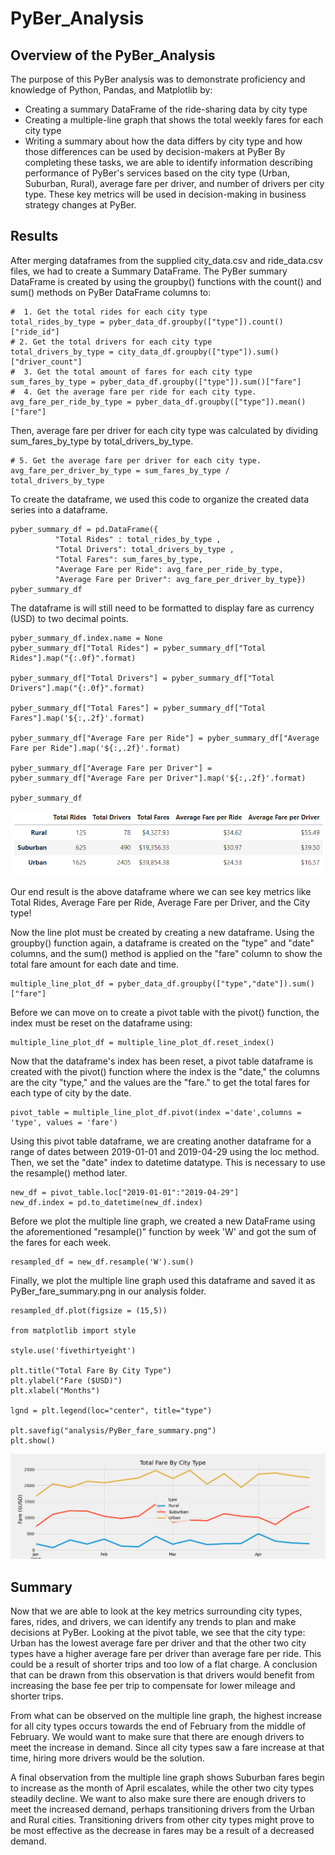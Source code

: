 # PyBer_Analysis
## Overview of the PyBer_Analysis
The purpose of this PyBer analysis was to demonstrate proficiency and knowledge of Python, Pandas, and Matplotlib by: 
* Creating a summary DataFrame of the ride-sharing data by city type
* Creating a multiple-line graph that shows the total weekly fares for each city type
* Writing a summary about how the data differs by city type and how those differences can be used by decision-makers at PyBer
By completing these tasks, we are able to identify information describing performance of PyBer's services based on the city type (Urban, Suburban, Rural), average fare per driver, and number of drivers per city type. These key metrics will be used in decision-making in business strategy changes at PyBer. 

## Results
After merging dataframes from the supplied city_data.csv and ride_data.csv files, we had to create a Summary DataFrame. 
The PyBer summary DataFrame is created by using the groupby() functions with the count() and sum() methods on PyBer DataFrame columns to:

```
#  1. Get the total rides for each city type
total_rides_by_type = pyber_data_df.groupby(["type"]).count()["ride_id"]
# 2. Get the total drivers for each city type
total_drivers_by_type = city_data_df.groupby(["type"]).sum()["driver_count"]
#  3. Get the total amount of fares for each city type
sum_fares_by_type = pyber_data_df.groupby(["type"]).sum()["fare"]
#  4. Get the average fare per ride for each city type. 
avg_fare_per_ride_by_type = pyber_data_df.groupby(["type"]).mean()["fare"]
```
Then, average fare per driver for each city type was calculated by dividing sum_fares_by_type by total_drivers_by_type.
```
# 5. Get the average fare per driver for each city type. 
avg_fare_per_driver_by_type = sum_fares_by_type / total_drivers_by_type
```
To create the dataframe, we used this code to organize the created data series into a dataframe.
```
pyber_summary_df = pd.DataFrame({
          "Total Rides" : total_rides_by_type ,
          "Total Drivers": total_drivers_by_type ,
          "Total Fares": sum_fares_by_type,
          "Average Fare per Ride": avg_fare_per_ride_by_type,
          "Average Fare per Driver": avg_fare_per_driver_by_type})
pyber_summary_df
```
The dataframe is will still need to be formatted to display fare as currency (USD) to two decimal points.
```
pyber_summary_df.index.name = None
pyber_summary_df["Total Rides"] = pyber_summary_df["Total Rides"].map("{:.0f}".format)

pyber_summary_df["Total Drivers"] = pyber_summary_df["Total Drivers"].map("{:.0f}".format)

pyber_summary_df["Total Fares"] = pyber_summary_df["Total Fares"].map('${:,.2f}'.format)

pyber_summary_df["Average Fare per Ride"] = pyber_summary_df["Average Fare per Ride"].map('${:,.2f}'.format)

pyber_summary_df["Average Fare per Driver"] = pyber_summary_df["Average Fare per Driver"].map('${:,.2f}'.format)

pyber_summary_df
```
![PyBer_Fare_Dataframe](/analysis/Pyber_Fare_Dataframe.png)


Our end result is the above dataframe where we can see key metrics like Total Rides, Average Fare per Ride, Average Fare per Driver, and the City type!

Now the line plot must be created by creating a new dataframe. Using the groupby() function again, a dataframe is created on the "type" and "date" columns, and the sum() method is applied on the "fare" column to show the total fare amount for each date and time.
```
multiple_line_plot_df = pyber_data_df.groupby(["type","date"]).sum()["fare"]
```
Before we can move on to create a pivot table with the pivot() function, the index must be reset on the dataframe using:
```
multiple_line_plot_df = multiple_line_plot_df.reset_index()
```

Now that the dataframe's index has been reset, a pivot table dataframe is created with the pivot() function where the index is the "date," the columns are the city "type," and the values are the "fare." to get the total fares for each type of city by the date.
```
pivot_table = multiple_line_plot_df.pivot(index ='date',columns = 'type', values = 'fare')
```
Using this pivot table dataframe, we are creating another dataframe for a range of dates between 2019-01-01 and 2019-04-29 using the loc method. Then, we set the "date" index to datetime datatype. This is necessary to use the resample() method later.
```
new_df = pivot_table.loc["2019-01-01":"2019-04-29"] 
new_df.index = pd.to_datetime(new_df.index)
```
Before we plot the multiple line graph, we created a new DataFrame using the aforementioned "resample()" function by week 'W' and got the sum of the fares for each week.
```
resampled_df = new_df.resample('W').sum()
```

Finally, we plot the multiple line graph used this dataframe and saved it as PyBer_fare_summary.png in our analysis folder.
```
resampled_df.plot(figsize = (15,5))

from matplotlib import style

style.use('fivethirtyeight')

plt.title("Total Fare By City Type")
plt.ylabel("Fare ($USD)")
plt.xlabel("Months")

lgnd = plt.legend(loc="center", title="type")

plt.savefig("analysis/PyBer_fare_summary.png")
plt.show()
```

![PyBer_Fare_Summary](/analysis/PyBer_fare_summary.png)

## Summary

Now that we are able to look at the key metrics surrounding city types, fares, rides, and drivers, we can identify any trends to plan and make decisions at PyBer. 
Looking at the pivot table, we see that the city type: Urban has the lowest average fare per driver and that the other two city types have a higher average fare per driver than average fare per ride. This could be a result of shorter trips and too low of a flat charge. A conclusion that can be drawn from this observation is that drivers would benefit from increasing the base fee per trip to compensate for lower mileage and shorter trips. 

  From what can be observed on the multiple line graph, the highest increase for all city types occurs towards the end of February from the middle of February. We would want to make sure that there are enough drivers to meet the increase in demand. Since all city types saw a fare increase at that time, hiring more drivers would be the solution.
  
  A final observation from the multiple line graph shows Suburban fares begin to increase as the month of April escalates, while the other two city types steadily decline. We want to also make sure there are enough drivers to meet the increased demand, perhaps transitioning drivers from the Urban and Rural cities. Transitioning drivers from other city types might prove to be most effective as the decrease in fares may be a result of a decreased demand. 
